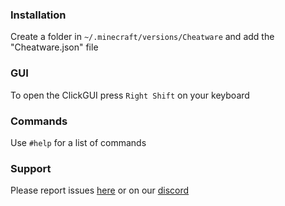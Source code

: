 ### Installation
Create a folder in `~/.minecraft/versions/Cheatware` and add the "Cheatware.json" file

### GUI
To open the ClickGUI press `Right Shift` on your keyboard

### Commands
Use `#help` for a list of commands

### Support
Please report issues [here](https://github.com/ZeroZipp/Cheatware/issues) or on our [discord](https://discord.gg/ETaw5jfHwz)
